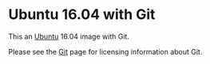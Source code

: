 # Ubuntu 16.04 with Git

This an [Ubuntu](https://hub.docker.com/r/ubuntu) 16.04 image with Git.

Please see the [Git](https://git-scm.com/about/free-and-open-source) page for licensing information about Git.
 